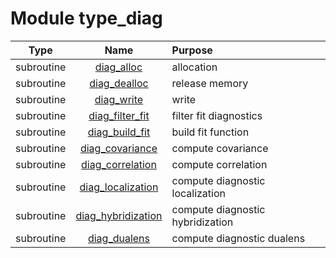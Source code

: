 # Module type_diag

| Type | Name | Purpose |
| :--: | :--: | :---------- |
| subroutine | [diag_alloc](https://github.com/JCSDA/saber/tree/develop/src/saber/bump/type_diag.F90#L52) | allocation |
| subroutine | [diag_dealloc](https://github.com/JCSDA/saber/tree/develop/src/saber/bump/type_diag.F90#L94) | release memory |
| subroutine | [diag_write](https://github.com/JCSDA/saber/tree/develop/src/saber/bump/type_diag.F90#L120) | write |
| subroutine | [diag_filter_fit](https://github.com/JCSDA/saber/tree/develop/src/saber/bump/type_diag.F90#L229) | filter fit diagnostics |
| subroutine | [diag_build_fit](https://github.com/JCSDA/saber/tree/develop/src/saber/bump/type_diag.F90#L352) | build fit function |
| subroutine | [diag_covariance](https://github.com/JCSDA/saber/tree/develop/src/saber/bump/type_diag.F90#L397) | compute covariance |
| subroutine | [diag_correlation](https://github.com/JCSDA/saber/tree/develop/src/saber/bump/type_diag.F90#L446) | compute correlation |
| subroutine | [diag_localization](https://github.com/JCSDA/saber/tree/develop/src/saber/bump/type_diag.F90#L527) | compute diagnostic localization |
| subroutine | [diag_hybridization](https://github.com/JCSDA/saber/tree/develop/src/saber/bump/type_diag.F90#L608) | compute diagnostic hybridization |
| subroutine | [diag_dualens](https://github.com/JCSDA/saber/tree/develop/src/saber/bump/type_diag.F90#L689) | compute diagnostic dualens |
